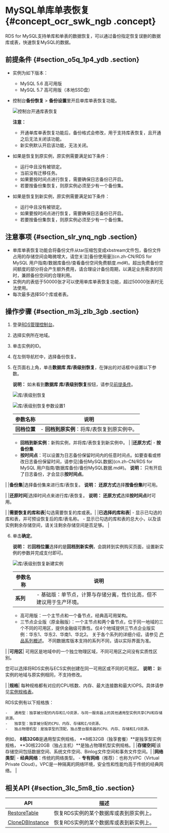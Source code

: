 # MySQL单库单表恢复 {#concept_ocr_swk_ngb .concept}

RDS for MySQL支持单库和单表的数据恢复，可以通过备份指定恢复误删的数据库或表，快速恢复MySQL的数据。

## 前提条件 {#section_o5q_1p4_ydb .section}

-   实例为如下版本：
    -   MySQL 5.6 高可用版
    -   MySQL 5.7 高可用版（本地SSD盘）
-   控制台**备份恢复** \> **备份设置**里开启单库单表恢复功能。

    ![控制台开通库表恢复](http://static-aliyun-doc.oss-cn-hangzhou.aliyuncs.com/assets/img/115355/156654810144546_zh-CN.png)

    **注意：** 

    -   开通单库单表恢复功能后，备份格式会修改，用于支持库表恢复，且开通之后无法关闭该功能。
    -   新实例默认开启该功能，无法关闭。
-   如果是恢复到原实例，原实例需要满足如下条件：
    -   运行中且没有被锁定。
    -   当前没有迁移任务。
    -   如果要按时间点进行恢复，需要确保日志备份已开启。
    -   若要按备份集恢复，则原实例必须至少有一个备份集。
-   如果是恢复到新实例，原实例需要满足如下条件：
    -   运行中且没有被锁定。
    -   如果要按时间点进行恢复，需要确保日志备份已开启。
    -   若要按备份集恢复，则原实例必须至少有一个备份集。

## 注意事项 {#section_slr_ynq_ngb .section}

-   单库单表恢复功能会将备份文件从tar压缩包变成xbstream文件包，备份文件占用的存储空间会略微增大，请您关注[备份使用量](cn.zh-CN/RDS for MySQL 用户指南/数据库备份/查看备份空间免费额度.md#)。超出免费备份空间额度的部分将会产生额外费用，请合理设计备份周期，以满足业务需求的同时，兼顾备份空间的合理利用。
-   实例内的表低于50000张才可以使用单库单表恢复功能，超过50000张表时无法使用。
-   每次最多选择50个库或者表。

## 操作步骤 {#section_m3j_zlb_3gb .section}

1.  登录[RDS管理控制台](https://rds.console.aliyun.com/)。
2.  选择实例所在地域。
3.  单击实例的ID。
4.  在左侧导航栏中，选择备份恢复。
5.  在页面右上角，单击**数据库 库/表级别恢复**，在弹出的对话框中设置以下参数。

    **说明：** 如未看到**数据库 库/表级别恢复**按钮，请参见[前提条件](#)。

    ![库/表级别恢复](http://static-aliyun-doc.oss-cn-hangzhou.aliyuncs.com/assets/img/115355/156654810137783_zh-CN.png)

    ![库/表级别恢复参数设置1](http://static-aliyun-doc.oss-cn-hangzhou.aliyuncs.com/assets/img/115355/156654810237784_zh-CN.png)

    |参数名称|说明|
    |----|--|
    |**回档位置**|     -   **回档到原实例**：将库/表恢复到原实例中。
    -   **回档到新实例**：新购实例，并将库/表恢复到新实例中。
 |
    |**还原方式**|     -   **按备份集**
    -   **按时间点**：可以设置为日志备份保留时间内的任意时间点。如要查看或修改日志备份保留时间，请参见[备份MySQL数据](cn.zh-CN/RDS for MySQL 用户指南/数据库备份/备份MySQL数据.md#)。
 **说明：** 只有开启了日志备份，才会显示**按时间点**。

 |
    |**备份集**|选择备份集来进行库/表恢复。 **说明：** **还原方式**选择**按备份集**时可用。

 |
    |**还原时间**|选择时间点来进行库/表恢复。 **说明：** **还原方式**选择**按时间点**时可用。

 |
    |**需要恢复的库和表**|勾选需要恢复的库或表。|
    |**已选择的库和表**|     -   显示已勾选的库和表，并可预设恢复后的库/表名称。
    -   显示已勾选的库和表的总大小，以及该实例剩余存储空间，请关注剩余存储空间是否足够。
 |

6.  单击**确定**。

    **说明：** 若**回档位置**选择的是**回档到新实例**，会跳转到实例购买页面，设置新实例的参数并完成支付即可。

    ![库/表级别恢复新建实例](http://static-aliyun-doc.oss-cn-hangzhou.aliyuncs.com/assets/img/115355/156654810237786_zh-CN.png)

    |参数名称|说明|
    |----|--|
    |**系列**|     -   基础版：单节点，计算与存储分离，性价比高，但不建议用于生产环境。
    -   高可用版：一个主节点和一个备节点，经典高可用架构。
    -   三节点企业版（原金融版）：一个主节点和两个备节点，位于同一地域的三个不同的可用区，提供金融级可靠性。仅4个地域提供三节点企业版实例：华东1、华东2、华南1、华北2。
 关于各个系列的详细介绍，请参见 [产品系列概述](../../../../cn.zh-CN/云数据库RDS简介/产品系列/产品系列概述.md)。 不同数据库版本支持的系列不同，请以实际界面为准。

 |
    |**可用区**| 可用区是地域中的一个独立物理区域，不同可用区之间没有实质性区别。

 您可以选择将RDS实例与ECS实例创建在同一可用区或不同的可用区。 **说明：** 新实例的地域与原实例相同，不支持修改。

 |
    |**规格**| 每种规格都有对应的CPU核数、内存、最大连接数和最大IOPS。具体请参见[实例规格表](../../../../cn.zh-CN/云数据库RDS简介/实例规格/实例规格表.md)。

 RDS实例有以下规格族：

    -   通用型：独享被分配的内存和I/O资源，与同一服务器上的其他通用型实例共享CPU和存储资源。
    -   独享型：独享被分配的CPU、内存、存储和I/O资源。
    -   独占物理机型：是独享型的顶配，独占整台服务器的CPU、内存、存储和I/O资源。
 例如， **8核32GB**是通用型实例规格， **8核32GB（独享套餐）**是独享型实例规格， **30核220GB（独占主机）**是独占物理机型实例规格。|
    |**存储空间**|该存储空间包括数据空间、系统文件空间、Binlog文件空间和事务文件空间。|
    |**网络类型**|     -   **经典网络**：传统的网络类型。
    -   **专有网络**（推荐）：也称为VPC（Virtual Private Cloud）。VPC是一种隔离的网络环境，安全性和性能均高于传统的经典网络。
 |


## 相关API {#section_3lc_5m8_tio .section}

|API|描述|
|---|--|
|[RestoreTable](../../../../cn.zh-CN/API参考/备份恢复/RestoreTable.md#)|恢复RDS实例的某个数据库或表到原实例上。|
|[CloneDBInstance](../../../../cn.zh-CN/API参考/备份恢复/CloneDBInstance.md#)|恢复RDS实例的某个数据库或表到新实例上。|

